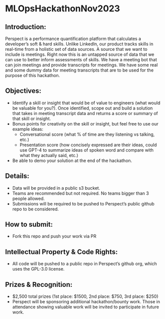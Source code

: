 # MLOpsHackathonNov2023
## Introduction:
Perspect is a performance quantification platform that calculates a developer’s soft & hard skills. Unlike LinkedIn, our product tracks skills in real-time from a holistic set of data sources.
A source that we want to include is meetings. Right now this is an untapped source of data that we can use to better inform assessments of skills. We have a meeting bot that can join meetings and provide transcripts for meetings.
We have some real and some dummy data for meeting transcripts that are to be used for the purpose of this hackathon. 

## Objectives:
* Identify a skill or insight that would be of value to engineers (what would be valuable for you?). Once identified, scope out and build a solution that takes in meeting transcript data and returns a score or summary of that skill or insight. 
* Bonus points for creativity on the skill or insight, but feel free to use our example ideas:
  * Conversational score (what % of time are they listening vs talking, etc.)
  * Presentation score (how concisely expressed are their ideas, could use GPT-4 to summarize ideas of spoken word and compare with what they actually said, etc.)
* Be able to demo your solution at the end of the hackathon. 

## Details:
* Data will be provided in a public s3 bucket. 
* Teams are recommended but not required. No teams bigger than 3 people allowed.
* Submissions will be required to be pushed to Perspect’s public github repo to be considered.

## How to submit:
* Fork this repo and push your work via PR

## Intellectual Property & Code Rights:
* All code will be pushed to a public repo in Perspect’s github org, which uses the GPL-3.0 license. 

## Prizes & Recognition:
* $2,500 total prizes (1st place: $1500, 2nd place: $750, 3rd place: $250)
* Perspect will be sponsoring additional hackathon/bounty work. Those in attendance showing valuable work will be invited to participate in future work.

